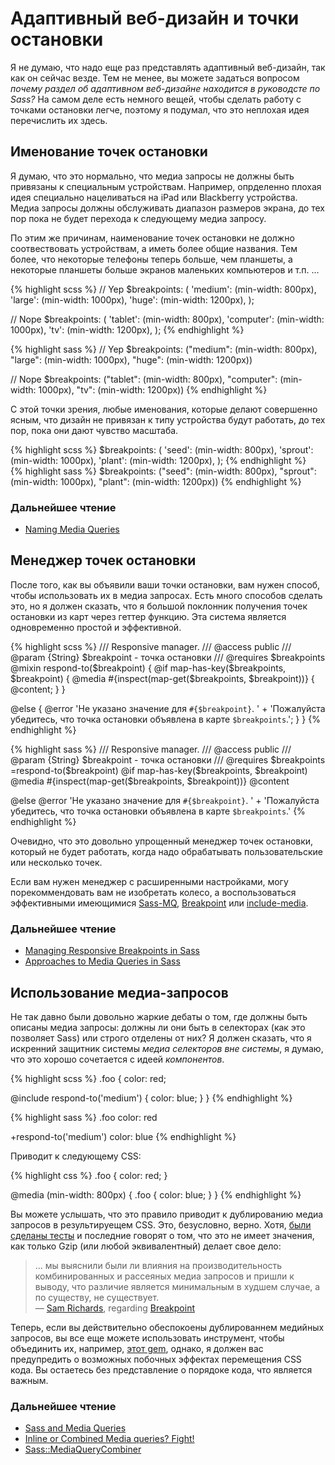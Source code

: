 
# Адаптивный веб-дизайн и точки остановки

Я не думаю, что надо еще раз представлять адаптивный веб-дизайн, так как он сейчас везде. Тем не менее, вы можете задаться вопросом *почему раздел об адаптивном веб-дизайне находится в руководсте по Sass?* На самом деле есть немного вещей, чтобы сделать работу с точками остановки легче, поэтому я подумал, что это неплохая идея перечислить их здесь.







## Именование точек остановки

Я думаю, что это нормально, что медиа запросы не должны быть привязаны к специальным устройствам. Например, опрделенно плохая идея специально нацеливаться на iPad или Blackberry устройства. Медиа запросы должны обслуживать диапазон размеров экрана, до тех пор пока не будет перехода к следующему медиа запросу.

По этим же причинам, наименование точек остановки не должно соотвествовать устройствам, а иметь более общие названия. Тем более, что некоторые телефоны теперь больше, чем планшеты, а некоторые планшеты больше экранов маленьких компьютеров и т.п. ...

<div class="code-block">
  <div class="code-block__wrapper" data-syntax="scss">
{% highlight scss %}
// Yep
$breakpoints: (
  'medium': (min-width: 800px),
  'large': (min-width: 1000px),
  'huge': (min-width: 1200px),
);

// Nope
$breakpoints: (
  'tablet': (min-width: 800px),
  'computer': (min-width: 1000px),
  'tv': (min-width: 1200px),
);
{% endhighlight %}
  </div>
  <div class="code-block__wrapper" data-syntax="sass">
{% highlight sass %}
// Yep
$breakpoints: ("medium": (min-width: 800px), "large": (min-width: 1000px), "huge": (min-width: 1200px))

// Nope
$breakpoints: ("tablet": (min-width: 800px), "computer": (min-width: 1000px), "tv": (min-width: 1200px))
{% endhighlight %}
  </div>
</div>

С этой точки зрения, любые именования, которые делают совершенно ясным, что дизайн не привязан к типу устройства будут работать, до тех пор, пока они дают чувство масштаба.

<div class="code-block">
  <div class="code-block__wrapper" data-syntax="scss">
{% highlight scss %}
$breakpoints: (
  'seed': (min-width: 800px),
  'sprout': (min-width: 1000px),
  'plant': (min-width: 1200px),
);
{% endhighlight %}
  </div>
  <div class="code-block__wrapper" data-syntax="sass">
{% highlight sass %}
$breakpoints: ("seed": (min-width: 800px), "sprout": (min-width: 1000px), "plant": (min-width: 1200px))
{% endhighlight %}
  </div>
</div>




### Дальнейшее чтение

* [Naming Media Queries](http://css-tricks.com/naming-media-queries/)






## Менеджер точек остановки

После того, как вы объявили ваши точки остановки, вам нужен способ, чтобы использовать их в медиа запросах. Есть много способов сделать это, но я должен сказать, что я большой поклонник получения точек остановки из карт через геттер функцию. Эта система является одновременно простой и эффективной.

<div class="code-block">
  <div class="code-block__wrapper" data-syntax="scss">
{% highlight scss %}
/// Responsive manager.
/// @access public
/// @param {String} $breakpoint - точка остановки
/// @requires $breakpoints
@mixin respond-to($breakpoint) {
  @if map-has-key($breakpoints, $breakpoint) {
    @media #{inspect(map-get($breakpoints, $breakpoint))} {
      @content;
    }
  }

  @else {
    @error 'Не указано значение для `#{$breakpoint}`. '
         + 'Пожалуйста убедитесь, что точка остановки объявлена в карте `$breakpoints`.';
  }
}
{% endhighlight %}
  </div>
  <div class="code-block__wrapper" data-syntax="sass">
{% highlight sass %}
/// Responsive manager.
/// @access public
/// @param {String} $breakpoint - точка остановки
/// @requires $breakpoints
=respond-to($breakpoint)
  @if map-has-key($breakpoints, $breakpoint)
    @media #{inspect(map-get($breakpoints, $breakpoint))}
      @content

  @else
    @error 'Не указано значение для `#{$breakpoint}`. '
         + 'Пожалуйста убедитесь, что точка остановки объявлена в карте `$breakpoints`.'
{% endhighlight %}
  </div>
</div>

<div class="note">
  <p>Очевидно, что это довольно упрощенный менеджер точек остановки, который не будет работать, когда надо обрабатывать пользовательские или несколько точек.</p>
  <p>Если вам нужен менеджер с расширенными настройками, могу порекоммендовать вам не изобретать колесо, а воспользоваться эффективными имеющимися <a href="https://github.com/sass-mq/sass-mq">Sass-MQ</a>, <a href="http://breakpoint-sass.com/">Breakpoint</a> или <a href="https://github.com/eduardoboucas/include-media">include-media</a>.</p>
</div>



### Дальнейшее чтение

* [Managing Responsive Breakpoints in Sass](http://www.sitepoint.com/managing-responsive-breakpoints-sass/)
* [Approaches to Media Queries in Sass](http://css-tricks.com/approaches-media-queries-sass/)






## Использование медиа-запросов

Не так давно были довольно жаркие дебаты о том, где должны быть описаны медиа запросы: должны ли они быть в селекторах (как это позволяет Sass) или строго отделены от них? Я должен сказать, что я искренний защитник системы *медиа селекторов вне системы*, я думаю, что это хорошо сочетается с идеей *компонентов*.

<div class="code-block">
  <div class="code-block__wrapper" data-syntax="scss">
{% highlight scss %}
.foo {
  color: red;

  @include respond-to('medium') {
    color: blue;
  }
}
{% endhighlight %}
  </div>
  <div class="code-block__wrapper" data-syntax="sass">
{% highlight sass %}
.foo
  color: red

  +respond-to('medium')
    color: blue
{% endhighlight %}
  </div>
</div>

Приводит к следующему CSS:

{% highlight css %}
.foo {
  color: red;
}

@media (min-width: 800px) {
  .foo {
    color: blue;
  }
}
{% endhighlight %}

Вы можете услышать, что это правило приводит к дублированию медиа запросов в результируещем CSS. Это, безусловно, верно. Хотя, [были сделаны тесты](http://sasscast.tumblr.com/post/38673939456/sass-and-media-queries) и последние говорят о том, что это не имеет значения, как только Gzip (или любой эквивалентный) делает свое дело:

> … мы выяснили были ли влияния на производительность комбинированных и рассеяных медиа запросов и пришли к выводу, что различие является минимальным в худшем случае, а по существу, не существует.<br>
> &mdash; [Sam Richards](https://twitter.com/snugug), regarding [Breakpoint](http://breakpoint-sass.com/)

Теперь, если вы действительно обеспокоены дублированнем медийных запросов, вы все еще можете использовать инструмент, чтобы объединить их, например, [этот gem](https://github.com/aaronjensen/sass-media_query_combiner), однако, я должен вас предупредить о возможных побочных эффектах перемещения CSS кода. Вы остаетесь без представление о порядоке кода, что является важным.



### Дальнейшее чтение

* [Sass and Media Queries](http://sasscast.tumblr.com/post/38673939456/sass-and-media-queries)
* [Inline or Combined Media queries? Fight!](http://benfrain.com/inline-or-combined-media-queries-in-sass-fight/)
* [Sass::MediaQueryCombiner](https://github.com/aaronjensen/sass-media_query_combiner)
